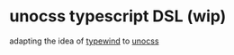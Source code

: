 # unocss typescript DSL (wip)

adapting the idea of [typewind](https://github.com/Mokshit06/typewind) to [unocss](https://github.com/unocss/unocss)
